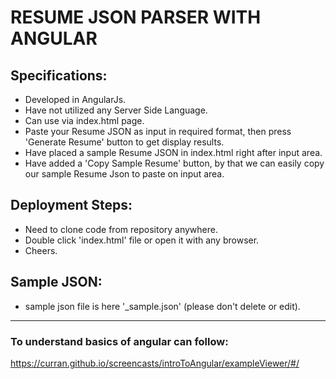 # RESUME JSON PARSER WITH ANGULAR


## Specifications:
- Developed in AngularJs.
- Have not utilized any Server Side Language.
- Can use via index.html page.
- Paste your Resume JSON as input in required format, then press 'Generate Resume' button to get display results.
- Have placed a sample Resume JSON in index.html right after input area.
- Have added a 'Copy Sample Resume' button, by that we can easily copy our sample Resume Json to paste on input area.

## Deployment Steps:
- Need to clone code from repository anywhere.
- Double click 'index.html' file or open it with any browser.
- Cheers.

## Sample JSON:
- sample json file is here '_sample.json' (please don't delete or edit).


--------------

### To understand basics of angular can follow:

https://curran.github.io/screencasts/introToAngular/exampleViewer/#/
